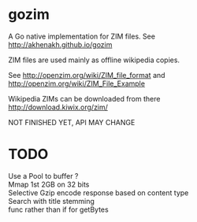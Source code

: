 gozim
=====

A Go native implementation for ZIM files. See http://akhenakh.github.io/gozim  

ZIM files are used mainly as offline wikipedia copies.

See http://openzim.org/wiki/ZIM_file_format and http://openzim.org/wiki/ZIM_File_Example

Wikipedia ZIMs can be downloaded from there http://download.kiwix.org/zim/

NOT FINISHED YET, API MAY CHANGE

TODO
====
Use a Pool to buffer ?  
Mmap 1st 2GB on 32 bits  
Selective Gzip encode response based on content type  
Search with title stemming  
func rather than if for getBytes  
